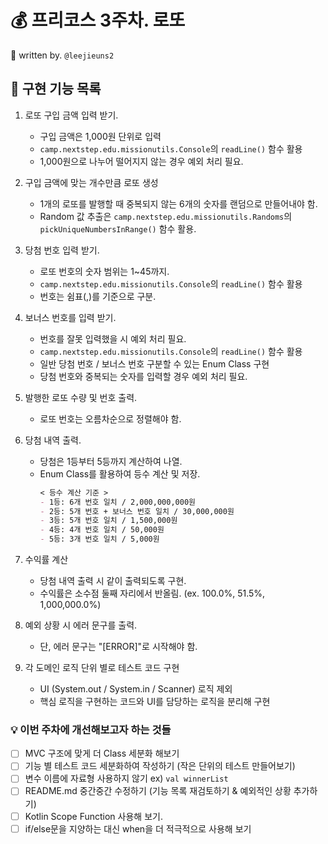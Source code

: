# 💰 프리코스 3주차. 로또

📌 written by. `@leejieuns2`

## 🚀 구현 기능 목록

1. 로또 구입 금액 입력 받기.
    - 구입 금액은 1,000원 단위로 입력
    - `camp.nextstep.edu.missionutils.Console`의 `readLine()` 함수 활용
    - 1,000원으로 나누어 떨어지지 않는 경우 예외 처리 필요.
2. 구입 금액에 맞는 개수만큼 로또 생성
    - 1개의 로또를 발행할 때 중복되지 않는 6개의 숫자를 랜덤으로 만들어내야 함.
    - Random 값 추출은 `camp.nextstep.edu.missionutils.Randoms`의 `pickUniqueNumbersInRange()` 함수 활용.
3. 당첨 번호 입력 받기.
    - 로또 번호의 숫자 범위는 1~45까지.
    - `camp.nextstep.edu.missionutils.Console`의 `readLine()` 함수 활용
    - 번호는 쉼표(,)를 기준으로 구분.
4. 보너스 번호를 입력 받기.
    - 번호를 잘못 입력했을 시 예외 처리 필요.
    - `camp.nextstep.edu.missionutils.Console`의 `readLine()` 함수 활용
    - 일반 당첨 번호 / 보너스 번호 구분할 수 있는 Enum Class 구현
    - 당첨 번호와 중복되는 숫자를 입력할 경우 예외 처리 필요.
5. 발행한 로또 수량 및 번호 출력.
    - 로또 번호는 오름차순으로 정렬해야 함.
6. 당첨 내역 출력.
    - 당첨은 1등부터 5등까지 계산하여 나열.
    - Enum Class를 활용하여 등수 계산 및 저장.
      ```markdown
      < 등수 계산 기준 >
      - 1등: 6개 번호 일치 / 2,000,000,000원
      - 2등: 5개 번호 + 보너스 번호 일치 / 30,000,000원
      - 3등: 5개 번호 일치 / 1,500,000원
      - 4등: 4개 번호 일치 / 50,000원
      - 5등: 3개 번호 일치 / 5,000원
      ```
7. 수익률 계산
    - 당첨 내역 출력 시 같이 출력되도록 구현.
    - 수익률은 소수점 둘째 자리에서 반올림. (ex. 100.0%, 51.5%, 1,000,000.0%)

8. 예외 상황 시 에러 문구를 출력.
    - 단, 에러 문구는 "[ERROR]"로 시작해야 함.

9. 각 도메인 로직 단위 별로 테스트 코드 구현
    - UI (System.out / System.in / Scanner) 로직 제외
    - 핵심 로직을 구현하는 코드와 UI를 담당하는 로직을 분리해 구현

### 💡 이번 주차에 개선해보고자 하는 것들

- [ ] MVC 구조에 맞게 더 Class 세분화 해보기
- [ ] 기능 별 테스트 코드 세분화하여 작성하기 (작은 단위의 테스트 만들어보기)
- [ ] 변수 이름에 자료형 사용하지 않기 ex) `val winnerList`
- [ ] README.md 중간중간 수정하기 (기능 목록 재검토하기 & 예외적인 상황 추가하기)
- [ ] Kotlin Scope Function 사용해 보기.
- [ ] if/else문을 지양하는 대신 when을 더 적극적으로 사용해 보기